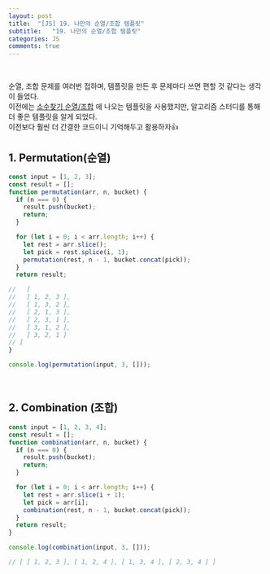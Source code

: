 ```yaml
---
layout: post
title:  "[JS] 19. 나만의 순열/조합 템플릿"
subtitle:   "19. 나만의 순열/조합 템플릿"
categories: JS
comments: true
---
```



<br>

순열, 조합 문제를 여러번 접하며, 템플릿을 만든 후 문제마다 쓰면 편할 것 같다는 생각이 들었다.<br>
이전에는 [소수찾기 순열/조합](https://jnhro1.github.io/%EC%BD%94%EB%94%A9%ED%85%8C%EC%8A%A4%ED%8A%B8/2021/11/06/%EC%86%8C%EC%88%98%EC%B0%BE%EA%B8%B0.html) 에 나오는 템플릿을 사용했지만, 알고리즘 스터디를 통해 더 좋은 템플릿을 알게 되었다.<br>
이전보다 훨씬 더 간결한 코드이니 기억해두고 활용하자👍<br>

## 1. Permutation(순열)

```js
const input = [1, 2, 3];
const result = [];
function permutation(arr, n, bucket) {
  if (n === 0) {
    result.push(bucket);
    return;
  }

  for (let i = 0; i < arr.length; i++) {
    let rest = arr.slice();
    let pick = rest.splice(i, 1);
    permutation(rest, n - 1, bucket.concat(pick));
  }
  return result;

//   [
//   [ 1, 2, 3 ],
//   [ 1, 3, 2 ],
//   [ 2, 1, 3 ],
//   [ 2, 3, 1 ],
//   [ 3, 1, 2 ],
//   [ 3, 2, 1 ]
// ]
}

console.log(permutation(input, 3, []));
```

<br>

## 2. Combination (조합)

```js
const input = [1, 2, 3, 4];
const result = [];
function combination(arr, n, bucket) {
  if (n === 0) {
    result.push(bucket);
    return;
  }

  for (let i = 0; i < arr.length; i++) {
    let rest = arr.slice(i + 1);
    let pick = arr[i];
    combination(rest, n - 1, bucket.concat(pick));
  }
  return result;
}

console.log(combination(input, 3, []));

// [ [ 1, 2, 3 ], [ 1, 2, 4 ], [ 1, 3, 4 ], [ 2, 3, 4 ] ]
```
